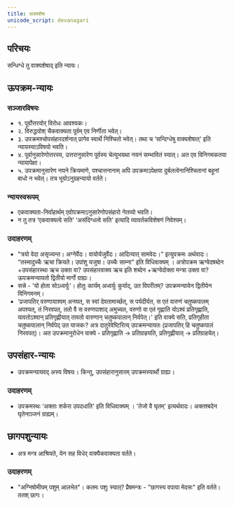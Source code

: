 ```yaml
---
title: वाक्यशेषः
unicode_script: devanagari
---
```


## परिचयः
सन्धिग्धे तु वाक्यशेषाद् इति न्यायः।

## ऊपक्रम-न्यायः
### सञ्जारविषयः
- १. पूर्वोत्तरयोर् विरोधः आवश्यकः। 
- २. विरुद्धयोश् चैकवाक्यता पूर्वम् एव निर्णीता भवेत्। 
- ३. उपक्रमश्चोपसंहारदर्शनात् प्रागेव स्वार्थे निश्चितो भवेत्। तथा च ‘सन्दिग्धेषु वाक्यशेषात्' इति न्यायस्याऽविषयो भवति। 
- ४. पूर्वानुसारेणोत्तरस्य, उत्तरानुसारेण पूर्वस्य चेत्युभयथा नयनं सम्भावितं स्यात्। अत एव विनिगमकतया न्यायापेक्षा।
- ५. उपक्रमानुसारेण नयने क्रियमाणे, पश्चात्तनानाम् अपि उपक्रमाऽपेक्षया दुर्बलत्वेनानिश्चितानां बहूनां बाधो न भवेत्। तत्र भूयोऽनुग्रहन्यायो वर्तते।

### न्यायस्वरूपम्
- एकवाक्यता-निर्वाहार्थम् एवोपक्रमाऽनुसारेणोपसंहारो नेतव्यो भवति।
- न तु तत्र ‘एकवाक्यत्वे सति’ ‘असंदिग्धत्वे सति' इत्यादि व्यावर्तकविशेषणं निवेश्यम्। 

### उदाहरणम्
- "त्रयो वेदा असृज्यन्त। अग्नेर्वेदः। वायोर्यजुर्वेदः। आदित्यात् सामवेदः।” इत्युपक्रमः अर्थवादः। “तस्मादुच्चैः ऋचा क्रियते। उपांशु यजुषा। उच्चैः साम्ना” इति विधिवाक्यम् । अत्रोपक्रम ऋग्वेदषब्देन +उपसंहारस्था ऋच उक्ता वा? उपसंहारवाक्य ऋच इति शब्देन +ऋग्वेदोक्ता मन्त्रा उक्ता वा? ऊपक्रमन्यायतो द्वितीयो मार्गो ग्राह्यः।
- सत्त्रे - 'यो होता सोऽध्वर्युः'। होतुः कार्यम् अध्वर्युः कुर्याद्, उत विपरीतम्? उपक्रमन्यायेन द्वितीयेन विनिगमनम्।
- 'प्रजापतिर् वरुणायाश्वम् अनयत्, स स्वां देवतामार्च्छत्, स पर्यदीर्यत, स एतं वारुणं चतुष्कपालम् अपश्यत्, तं निरवपत्, ततो वै स वरुणपाशाद् अमुच्यत, वरुणो वा एतं गृह्णाति योऽश्वं प्रतिगृह्णाति, यावतोऽश्वान् प्रतिगृह्णीयात् तावतो वारुणान् चतुष्कपालान् निर्वपेत्।' इति वाक्ये सति, प्रतिगृहीता चतुष्कपालान् निर्वपेद् उत याजकः? अत्र दातुरेवेष्टिरित्य् उपक्रमन्यायतः (प्रजापतिर् हि चतुष्कपालं निरवपत्)। अत उपक्रमानुरोधेन वाक्ये - प्रतिगृह्णाति → प्रतिग्राहयति, प्रतिगृह्णीयात् → प्रतिग्राहयेत्। 

## उपसंहार-न्यायः
- उपक्रमन्यायवद् अस्य विषयः। किन्तु, उपसंहारानुसारम् उपक्रमस्यार्थो ग्राह्यः।

### उदाहरणम्
- उपक्रमस्थः ‘अक्ताः शर्करा उपदधाति' इति विधिवाक्यम् । 'तेजो वै घृतम्' इत्यर्थवादः। अक्तश्बदेन घृतेनाञ्जनं ग्राह्यम्।

## छागपशुन्यायः 
- अत्र मन्त्र आश्रियते, येन सह विधेर् वाक्यैकवाक्यता वर्तते।

### उदाहरणम्
- "अग्निषोमीयम् पशुम् आलभेत"। कतमः पशुः स्यात्? प्रैषमन्त्रः - "छागस्य वपाया मेदसः" इति वर्तते। ततश् छागः।
 